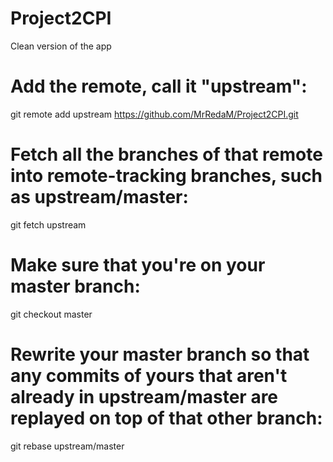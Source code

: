 # Project2CPI
Clean version of the app


# Add the remote, call it "upstream":
git remote add upstream https://github.com/MrRedaM/Project2CPI.git

# Fetch all the branches of that remote into remote-tracking branches, such as upstream/master:

git fetch upstream

# Make sure that you're on your master branch:
git checkout master

# Rewrite your master branch so that any commits of yours that aren't already in upstream/master are replayed on top of that other branch:
git rebase upstream/master
